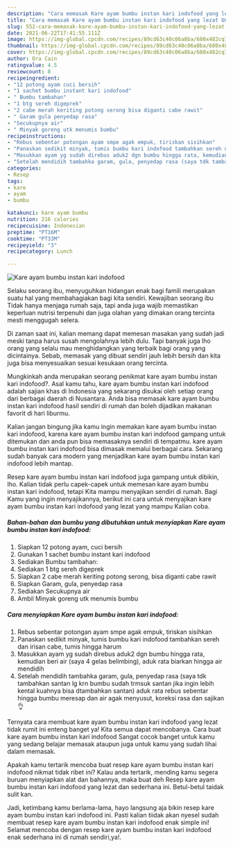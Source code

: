 ```yaml
---
description: "Cara memasak Kare ayam bumbu instan kari indofood yang lezat Untuk Jualan"
title: "Cara memasak Kare ayam bumbu instan kari indofood yang lezat Untuk Jualan"
slug: 552-cara-memasak-kare-ayam-bumbu-instan-kari-indofood-yang-lezat-untuk-jualan
date: 2021-06-22T17:41:55.111Z
image: https://img-global.cpcdn.com/recipes/89cd63c40c06a8ba/680x482cq70/kare-ayam-bumbu-instan-kari-indofood-foto-resep-utama.jpg
thumbnail: https://img-global.cpcdn.com/recipes/89cd63c40c06a8ba/680x482cq70/kare-ayam-bumbu-instan-kari-indofood-foto-resep-utama.jpg
cover: https://img-global.cpcdn.com/recipes/89cd63c40c06a8ba/680x482cq70/kare-ayam-bumbu-instan-kari-indofood-foto-resep-utama.jpg
author: Ora Cain
ratingvalue: 4.5
reviewcount: 8
recipeingredient:
- "12 potong ayam cuci bersih"
- "1 sachet bumbu instant kari indofood"
- " Bumbu tambahan"
- "1 btg sereh digeprek"
- "2 cabe merah keriting potong serong bisa diganti cabe rawit"
- " Garam gula penyedap rasa"
- "Secukupnya air"
- " Minyak goreng utk menumis bumbu"
recipeinstructions:
- "Rebus sebentar potongan ayam smpe agak empuk, tiriskan sisihkan"
- "Panaskan sedikit minyak, tumis bumbu kari indofood tambahkan sereh dan irisan cabe, tumis hingga harum"
- "Masukkan ayam yg sudah direbus aduk2 dgn bumbu hingga rata, kemudian beri air (saya 4 gelas belimbing), aduk rata biarkan hingga air mendidih"
- "Setelah mendidih tambahka garam, gula, penyedap rasa (saya tdk tambahkan santan lg krn bumbu sudah trmsuk santan jika ingin lebih kental kuahnya bisa dtambahkan santan) aduk rata rebus sebentar hingga bumbu meresap dan air agak menyusut, koreksi rasa dan sajikan👌"
categories:
- Resep
tags:
- kare
- ayam
- bumbu

katakunci: kare ayam bumbu 
nutrition: 216 calories
recipecuisine: Indonesian
preptime: "PT16M"
cooktime: "PT33M"
recipeyield: "3"
recipecategory: Lunch

---
```



![Kare ayam bumbu instan kari indofood](https://img-global.cpcdn.com/recipes/89cd63c40c06a8ba/680x482cq70/kare-ayam-bumbu-instan-kari-indofood-foto-resep-utama.jpg)

Selaku seorang ibu, menyuguhkan hidangan enak bagi famili merupakan suatu hal yang membahagiakan bagi kita sendiri. Kewajiban seorang ibu Tidak hanya menjaga rumah saja, tapi anda juga wajib memastikan keperluan nutrisi terpenuhi dan juga olahan yang dimakan orang tercinta mesti menggugah selera.

Di zaman  saat ini, kalian memang dapat memesan masakan yang sudah jadi meski tanpa harus susah mengolahnya lebih dulu. Tapi banyak juga lho orang yang selalu mau menghidangkan yang terbaik bagi orang yang dicintainya. Sebab, memasak yang dibuat sendiri jauh lebih bersih dan kita juga bisa menyesuaikan sesuai kesukaan orang tercinta. 



Mungkinkah anda merupakan seorang penikmat kare ayam bumbu instan kari indofood?. Asal kamu tahu, kare ayam bumbu instan kari indofood adalah sajian khas di Indonesia yang sekarang disukai oleh setiap orang dari berbagai daerah di Nusantara. Anda bisa memasak kare ayam bumbu instan kari indofood hasil sendiri di rumah dan boleh dijadikan makanan favorit di hari liburmu.

Kalian jangan bingung jika kamu ingin memakan kare ayam bumbu instan kari indofood, karena kare ayam bumbu instan kari indofood gampang untuk ditemukan dan anda pun bisa memasaknya sendiri di tempatmu. kare ayam bumbu instan kari indofood bisa dimasak memalui berbagai cara. Sekarang sudah banyak cara modern yang menjadikan kare ayam bumbu instan kari indofood lebih mantap.

Resep kare ayam bumbu instan kari indofood juga gampang untuk dibikin, lho. Kalian tidak perlu capek-capek untuk memesan kare ayam bumbu instan kari indofood, tetapi Kita mampu menyajikan sendiri di rumah. Bagi Kamu yang ingin menyajikannya, berikut ini cara untuk menyajikan kare ayam bumbu instan kari indofood yang lezat yang mampu Kalian coba.

<!--inarticleads1-->

##### Bahan-bahan dan bumbu yang dibutuhkan untuk menyiapkan Kare ayam bumbu instan kari indofood:

1. Siapkan 12 potong ayam, cuci bersih
1. Gunakan 1 sachet bumbu instant kari indofood
1. Sediakan  Bumbu tambahan:
1. Sediakan 1 btg sereh digeprek
1. Siapkan 2 cabe merah keriting potong serong, bisa diganti cabe rawit
1. Siapkan  Garam, gula, penyedap rasa
1. Sediakan Secukupnya air
1. Ambil  Minyak goreng utk menumis bumbu




<!--inarticleads2-->

##### Cara menyiapkan Kare ayam bumbu instan kari indofood:

1. Rebus sebentar potongan ayam smpe agak empuk, tiriskan sisihkan
1. Panaskan sedikit minyak, tumis bumbu kari indofood tambahkan sereh dan irisan cabe, tumis hingga harum
1. Masukkan ayam yg sudah direbus aduk2 dgn bumbu hingga rata, kemudian beri air (saya 4 gelas belimbing), aduk rata biarkan hingga air mendidih
1. Setelah mendidih tambahka garam, gula, penyedap rasa (saya tdk tambahkan santan lg krn bumbu sudah trmsuk santan jika ingin lebih kental kuahnya bisa dtambahkan santan) aduk rata rebus sebentar hingga bumbu meresap dan air agak menyusut, koreksi rasa dan sajikan👌




Ternyata cara membuat kare ayam bumbu instan kari indofood yang lezat tidak rumit ini enteng banget ya! Kita semua dapat mencobanya. Cara buat kare ayam bumbu instan kari indofood Sangat cocok banget untuk kamu yang sedang belajar memasak ataupun juga untuk kamu yang sudah lihai dalam memasak.

Apakah kamu tertarik mencoba buat resep kare ayam bumbu instan kari indofood nikmat tidak ribet ini? Kalau anda tertarik, mending kamu segera buruan menyiapkan alat dan bahannya, maka buat deh Resep kare ayam bumbu instan kari indofood yang lezat dan sederhana ini. Betul-betul taidak sulit kan. 

Jadi, ketimbang kamu berlama-lama, hayo langsung aja bikin resep kare ayam bumbu instan kari indofood ini. Pasti kalian tiidak akan nyesel sudah membuat resep kare ayam bumbu instan kari indofood enak simple ini! Selamat mencoba dengan resep kare ayam bumbu instan kari indofood enak sederhana ini di rumah sendiri,ya!.

